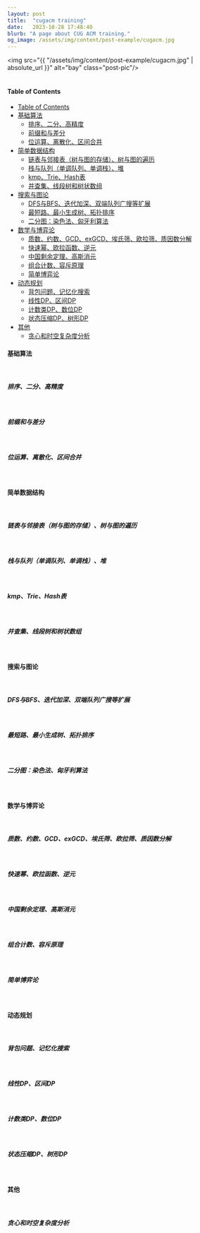 ```yaml
---
layout: post
title:  "cugacm training"
date:   2023-10-28 17:48:40
blurb: "A page about CUG ACM training."
og_image: /assets/img/content/post-example/cugacm.jpg
---
```


<img src="{{ "/assets/img/content/post-example/cugacm.jpg" | absolute_url }}" alt="bay" class="post-pic"/>
<br />
<br />

#### Table of Contents
- [Table of Contents](#table-of-contents)
- [基础算法](#基础算法)
  - [排序、二分、高精度](#排序二分高精度)
  - [前缀和与差分](#前缀和与差分)
  - [位运算、离散化、区间合并](#位运算离散化区间合并)
- [简单数据结构](#简单数据结构)
  - [链表与邻接表（树与图的存储）、树与图的遍历](#链表与邻接表树与图的存储树与图的遍历)
  - [栈与队列（单调队列、单调栈）、堆](#栈与队列单调队列单调栈堆)
  - [kmp、Trie、Hash表](#kmptriehash表)
  - [并查集、线段树和树状数组](#并查集线段树和树状数组)
- [搜索与图论](#搜索与图论)
  - [DFS与BFS、迭代加深、双端队列广搜等扩展](#dfs与bfs迭代加深双端队列广搜等扩展)
  - [最短路、最小生成树、拓扑排序](#最短路最小生成树拓扑排序)
  - [二分图：染色法、匈牙利算法](#二分图染色法匈牙利算法)
- [数学与博弈论](#数学与博弈论)
  - [质数、约数、GCD、exGCD、埃氏筛、欧拉筛、质因数分解](#质数约数gcdexgcd埃氏筛欧拉筛质因数分解)
  - [快速幂、欧拉函数、逆元](#快速幂欧拉函数逆元)
  - [中国剩余定理、高斯消元](#中国剩余定理高斯消元)
  - [组合计数、容斥原理](#组合计数容斥原理)
  - [简单博弈论](#简单博弈论)
- [动态规划](#动态规划)
  - [背包问题、记忆化搜索](#背包问题记忆化搜索)
  - [线性DP、区间DP](#线性dp区间dp)
  - [计数类DP、数位DP](#计数类dp数位dp)
  - [状态压缩DP、树形DP](#状态压缩dp树形dp)
- [其他](#其他)
  - [贪心和时空复杂度分析](#贪心和时空复杂度分析)


#### 基础算法

<br />

##### 排序、二分、高精度

<br />

##### 前缀和与差分

<br />

##### 位运算、离散化、区间合并

<br />

#### 简单数据结构

<br />

##### 链表与邻接表（树与图的存储）、树与图的遍历

<br />

##### 栈与队列（单调队列、单调栈）、堆

<br />

##### kmp、Trie、Hash表

<br />

##### 并查集、线段树和树状数组

<br />

#### 搜索与图论

<br />

##### DFS与BFS、迭代加深、双端队列广搜等扩展

<br />

##### 最短路、最小生成树、拓扑排序

<br />

##### 二分图：染色法、匈牙利算法

<br />

#### 数学与博弈论

<br />

##### 质数、约数、GCD、exGCD、埃氏筛、欧拉筛、质因数分解

<br />

##### 快速幂、欧拉函数、逆元

<br />

##### 中国剩余定理、高斯消元

<br />

##### 组合计数、容斥原理

<br />

##### 简单博弈论

<br />

#### 动态规划

<br />

##### 背包问题、记忆化搜索

<br />

##### 线性DP、区间DP

<br />

##### 计数类DP、数位DP

<br />

##### 状态压缩DP、树形DP

<br />

#### 其他

<br />

##### 贪心和时空复杂度分析